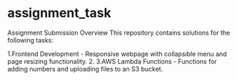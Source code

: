 # assignment_task
 Assignment Submission
Overview
This repository contains solutions for the following tasks:

1.Frontend Development - Responsive webpage with collapsible menu and page resizing functionality.
2.
3.AWS Lambda Functions - Functions for adding numbers and uploading files to an S3 bucket.

